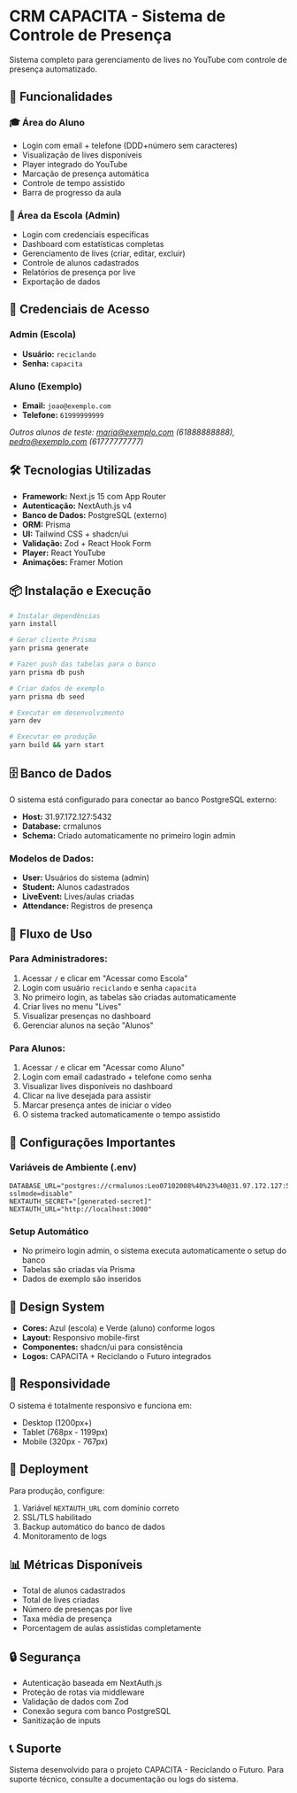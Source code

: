 
# CRM CAPACITA - Sistema de Controle de Presença

Sistema completo para gerenciamento de lives no YouTube com controle de presença automatizado.

## 🚀 Funcionalidades

### 🎓 **Área do Aluno**
- Login com email + telefone (DDD+número sem caracteres)
- Visualização de lives disponíveis
- Player integrado do YouTube
- Marcação de presença automática
- Controle de tempo assistido
- Barra de progresso da aula

### 🏫 **Área da Escola (Admin)**
- Login com credenciais específicas
- Dashboard com estatísticas completas
- Gerenciamento de lives (criar, editar, excluir)
- Controle de alunos cadastrados
- Relatórios de presença por live
- Exportação de dados

## 🔐 **Credenciais de Acesso**

### **Admin (Escola)**
- **Usuário:** `reciclando`
- **Senha:** `capacita`

### **Aluno (Exemplo)**
- **Email:** `joao@exemplo.com`
- **Telefone:** `61999999999`

*Outros alunos de teste: maria@exemplo.com (61888888888), pedro@exemplo.com (61777777777)*

## 🛠️ **Tecnologias Utilizadas**

- **Framework:** Next.js 15 com App Router
- **Autenticação:** NextAuth.js v4
- **Banco de Dados:** PostgreSQL (externo)
- **ORM:** Prisma
- **UI:** Tailwind CSS + shadcn/ui
- **Validação:** Zod + React Hook Form
- **Player:** React YouTube
- **Animações:** Framer Motion

## 📦 **Instalação e Execução**

```bash
# Instalar dependências
yarn install

# Gerar cliente Prisma
yarn prisma generate

# Fazer push das tabelas para o banco
yarn prisma db push

# Criar dados de exemplo
yarn prisma db seed

# Executar em desenvolvimento
yarn dev

# Executar em produção
yarn build && yarn start
```

## 🗄️ **Banco de Dados**

O sistema está configurado para conectar ao banco PostgreSQL externo:
- **Host:** 31.97.172.127:5432
- **Database:** crmalunos
- **Schema:** Criado automaticamente no primeiro login admin

### **Modelos de Dados:**
- **User:** Usuários do sistema (admin)
- **Student:** Alunos cadastrados
- **LiveEvent:** Lives/aulas criadas
- **Attendance:** Registros de presença

## 🎯 **Fluxo de Uso**

### **Para Administradores:**
1. Acessar `/` e clicar em "Acessar como Escola"
2. Login com usuário `reciclando` e senha `capacita`
3. No primeiro login, as tabelas são criadas automaticamente
4. Criar lives no menu "Lives"
5. Visualizar presenças no dashboard
6. Gerenciar alunos na seção "Alunos"

### **Para Alunos:**
1. Acessar `/` e clicar em "Acessar como Aluno"
2. Login com email cadastrado + telefone como senha
3. Visualizar lives disponíveis no dashboard
4. Clicar na live desejada para assistir
5. Marcar presença antes de iniciar o vídeo
6. O sistema tracked automaticamente o tempo assistido

## 🔧 **Configurações Importantes**

### **Variáveis de Ambiente (.env)**
```env
DATABASE_URL="postgres://crmalunos:Leo07102008%40%23%40@31.97.172.127:5432/crmalunos?sslmode=disable"
NEXTAUTH_SECRET="[generated-secret]"
NEXTAUTH_URL="http://localhost:3000"
```

### **Setup Automático**
- No primeiro login admin, o sistema executa automaticamente o setup do banco
- Tabelas são criadas via Prisma
- Dados de exemplo são inseridos

## 🎨 **Design System**

- **Cores:** Azul (escola) e Verde (aluno) conforme logos
- **Layout:** Responsivo mobile-first
- **Componentes:** shadcn/ui para consistência
- **Logos:** CAPACITA + Reciclando o Futuro integrados

## 📱 **Responsividade**

O sistema é totalmente responsivo e funciona em:
- Desktop (1200px+)
- Tablet (768px - 1199px)
- Mobile (320px - 767px)

## 🚀 **Deployment**

Para produção, configure:
1. Variável `NEXTAUTH_URL` com domínio correto
2. SSL/TLS habilitado
3. Backup automático do banco de dados
4. Monitoramento de logs

## 📊 **Métricas Disponíveis**

- Total de alunos cadastrados
- Total de lives criadas
- Número de presenças por live
- Taxa média de presença
- Porcentagem de aulas assistidas completamente

## 🔒 **Segurança**

- Autenticação baseada em NextAuth.js
- Proteção de rotas via middleware
- Validação de dados com Zod
- Conexão segura com banco PostgreSQL
- Sanitização de inputs

## 📞 **Suporte**

Sistema desenvolvido para o projeto CAPACITA - Reciclando o Futuro.
Para suporte técnico, consulte a documentação ou logs do sistema.
